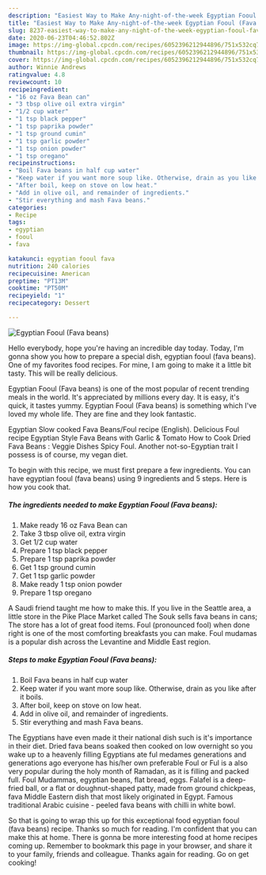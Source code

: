 ```yaml
---
description: "Easiest Way to Make Any-night-of-the-week Egyptian Fooul (Fava beans)"
title: "Easiest Way to Make Any-night-of-the-week Egyptian Fooul (Fava beans)"
slug: 8237-easiest-way-to-make-any-night-of-the-week-egyptian-fooul-fava-beans
date: 2020-06-23T04:46:52.802Z
image: https://img-global.cpcdn.com/recipes/6052396212944896/751x532cq70/egyptian-fooul-fava-beans-recipe-main-photo.jpg
thumbnail: https://img-global.cpcdn.com/recipes/6052396212944896/751x532cq70/egyptian-fooul-fava-beans-recipe-main-photo.jpg
cover: https://img-global.cpcdn.com/recipes/6052396212944896/751x532cq70/egyptian-fooul-fava-beans-recipe-main-photo.jpg
author: Winnie Andrews
ratingvalue: 4.8
reviewcount: 10
recipeingredient:
- "16 oz Fava Bean can"
- "3 tbsp olive oil extra virgin"
- "1/2 cup water"
- "1 tsp black pepper"
- "1 tsp paprika powder"
- "1 tsp ground cumin"
- "1 tsp garlic powder"
- "1 tsp onion powder"
- "1 tsp oregano"
recipeinstructions:
- "Boil Fava beans in half cup water"
- "Keep water if you want more soup like. Otherwise, drain as you like after it boils."
- "After boil, keep on stove on low heat."
- "Add in olive oil, and remainder of ingredients."
- "Stir everything and mash Fava beans."
categories:
- Recipe
tags:
- egyptian
- fooul
- fava

katakunci: egyptian fooul fava 
nutrition: 240 calories
recipecuisine: American
preptime: "PT13M"
cooktime: "PT50M"
recipeyield: "1"
recipecategory: Dessert

---
```



![Egyptian Fooul (Fava beans)](https://img-global.cpcdn.com/recipes/6052396212944896/751x532cq70/egyptian-fooul-fava-beans-recipe-main-photo.jpg)

Hello everybody, hope you're having an incredible day today. Today, I'm gonna show you how to prepare a special dish, egyptian fooul (fava beans). One of my favorites food recipes. For mine, I am going to make it a little bit tasty. This will be really delicious.

Egyptian Fooul (Fava beans) is one of the most popular of recent trending meals in the world. It's appreciated by millions every day. It is easy, it's quick, it tastes yummy. Egyptian Fooul (Fava beans) is something which I've loved my whole life. They are fine and they look fantastic.

Egyptian Slow cooked Fava Beans/Foul recipe (English). Delicious Foul recipe Egyptian Style Fava Beans with Garlic &amp; Tomato How to Cook Dried Fava Beans : Veggie Dishes Spicy Foul. Another not-so-Egyptian trait I possess is of course, my vegan diet.


To begin with this recipe, we must first prepare a few ingredients. You can have egyptian fooul (fava beans) using 9 ingredients and 5 steps. Here is how you cook that.

<!--inarticleads1-->

##### The ingredients needed to make Egyptian Fooul (Fava beans):

1. Make ready 16 oz Fava Bean can
1. Take 3 tbsp olive oil, extra virgin
1. Get 1/2 cup water
1. Prepare 1 tsp black pepper
1. Prepare 1 tsp paprika powder
1. Get 1 tsp ground cumin
1. Get 1 tsp garlic powder
1. Make ready 1 tsp onion powder
1. Prepare 1 tsp oregano


A Saudi friend taught me how to make this. If you live in the Seattle area, a little store in the Pike Place Market called The Souk sells fava beans in cans; The store has a lot of great food items. Foul (pronounced fool) when done right is one of the most comforting breakfasts you can make. Foul mudamas is a popular dish across the Levantine and Middle East region. 

<!--inarticleads2-->

##### Steps to make Egyptian Fooul (Fava beans):

1. Boil Fava beans in half cup water
1. Keep water if you want more soup like. Otherwise, drain as you like after it boils.
1. After boil, keep on stove on low heat.
1. Add in olive oil, and remainder of ingredients.
1. Stir everything and mash Fava beans.


The Egyptians have even made it their national dish such is it&#39;s importance in their diet. Dried fava beans soaked then cooked on low overnight so you wake up to a heavenly filling Egyptians ate ful medames generations and generations ago everyone has his/her own preferable Foul or Ful is a also very popular during the holy month of Ramadan, as it is filling and packed full. Foul Mudammas, egyptian beans, flat bread, eggs. Falafel is a deep-fried ball, or a flat or doughnut-shaped patty, made from ground chickpeas, fava Middle Eastern dish that most likely originated in Egypt. Famous traditional Arabic cuisine - peeled fava beans with chilli in white bowl. 

So that is going to wrap this up for this exceptional food egyptian fooul (fava beans) recipe. Thanks so much for reading. I'm confident that you can make this at home. There is gonna be more interesting food at home recipes coming up. Remember to bookmark this page in your browser, and share it to your family, friends and colleague. Thanks again for reading. Go on get cooking!
